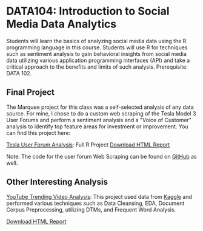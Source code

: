# DATA104: Introduction to Social Media Data Analytics

Students will learn the basics of analyzing social media data using the R programming language in this course. Students will use R for techniques such as sentiment analysis to gain behavioral insights from social media data utilizing various application programming interfaces (API) and take a critical approach to the benefits and limits of such analysis. Prerequisite: DATA 102.

## Final Project

The Marquee project for this class was a self-selected analysis of any data source. For mine, I chose to do a custom web scraping of the Tesla Model 3 User Forums and perform a sentiment analysis and a "Voice of Customer" analysis to identify top feature areas for investment or improvement.  You can find this project here:

[Tesla User Forum Analysis](Final%20Project/Final_Project_Tesla_Forums.Rmd): Full R Project
[Download HTML Report](Final%20Project/Final_Project_Tesla_Forums.html)

Note: The code for the user forum Web Scraping can be found on [GitHub](https://github.com/broepke/TeslaForumScraper) as well.

## Other Interesting Analysis

[YouTube Trending Video Analysis](Midterm%202/Midterm2-broepke.Rmd): This project used data from [Kaggle](https://www.kaggle.com/datasnaek/youtube-new) and performed various techniques such as Data Cleansing, EDA, Document Corpus Preprocessing, utilizing DTMs, and Frequent Word Analysis. 

[Download HTML Report](Midterm%202/Midterm2-broepke.html)
